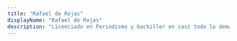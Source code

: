 ```yaml
---
title: "Rafael de Rojas"
displayName: "Rafael de Rojas"
description: "Licenciado en Periodismo y bachiller en casi todo lo demás. Escribe en muchas revistas y algún periódico, casi siempre sobre viajes. Su plan secreto, en los tiempos que corren, es que te leas lo que ha escrito hasta el final."
---
```



